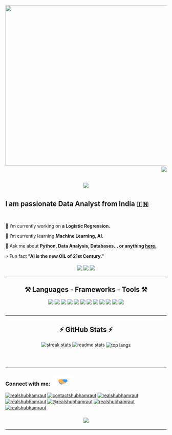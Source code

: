 <img src="https://mir-s3-cdn-cf.behance.net/project_modules/fs/22b22287602523.5dbd29081561d.gif" width="1200" height="500" />
<img align="right" src="https://visitor-badge.laobi.icu/badge?page_id=realshubhamraut.realshubhamraut" />

<h1 align="center">
    <img src="https://readme-typing-svg.herokuapp.com/?font=Righteous&size=35&center=true&vCenter=true&width=500&height=70&duration=4000&lines=Hi+There!+👋;+I'm+Shubham+Raut!;" />
</h1>

<h2 align="left">I am passionate Data Analyst from India 🇮🇳</h2>

<br/>

<div align="left">
 
 🔭   I’m currently working on **a Logistic Regression.**
 
 🌱   I’m currently learning **Machine Learning, AI.**

 💬   Ask me about **Python, Data Analysis, Databases... or anything [here.](https://github.com/realshubhamraut/realshubhamraut/issues)**

 ⚡   Fun fact **"AI is the new OIL of 21st Century."**
 
 </div>
 
<div align="center"> 
  <a href="mailto:contactshubhamraut@gmail.com">
    <img src="https://img.shields.io/badge/Gmail-333333?style=for-the-badge&logo=gmail&logoColor=red" />
  </a>
  <a href="https://linkedin.com/in/contactshubhamraut" target="_blank">
    <img src="https://img.shields.io/badge/LinkedIn-0077B5?style=for-the-badge&logo=linkedin&logoColor=white" target="_blank" />
  </a>
  <a href="https://shubhamraut.in" target="_blank">
     <img src="https://img.shields.io/badge/PortFolio-Website-green?style=for-the-badge&logo=About.me&logoColor=green" target="_blank" />
  </a>
</div>

 <hr/>
 
<h2 align="center">⚒️ Languages - Frameworks - Tools ⚒️</h2>
<div align="center">
         <img src="https://img.shields.io/badge/Python-FFD43B?style=for-the-badge&logo=python&logoColor=blue" target="_blank" />
         <img src="https://img.shields.io/badge/R-276DC3?style=for-the-badge&logo=r&logoColor=white" target="_blank" />
         <img src="https://img.shields.io/badge/Numpy-777BB4?style=for-the-badge&logo=numpy&logoColor=white" target="_blank" />
         <img src="https://img.shields.io/badge/Pandas-2C2D72?style=for-the-badge&logo=pandas&logoColor=white" target="_blank" />
         <img src="https://img.shields.io/badge/PowerBI-F2C811?style=for-the-badge&logo=Power%20BI&logoColor=white" target="_blank" />
         <img src="https://img.shields.io/badge/Jupyter-F37626.svg?&style=for-the-badge&logo=Jupyter&logoColor=white" target="_blank" />
         <img src="https://img.shields.io/badge/Canva-%2300C4CC.svg?&style=for-the-badge&logo=Canva&logoColor=white" target="_blank" />
         <img src="https://img.shields.io/badge/MySQL-005C84?style=for-the-badge&logo=mysql&logoColor=white" target="_blank" />
         <img src="https://img.shields.io/badge/Wordpress-21759B?style=for-the-badge&logo=wordpress&logoColor=white" target="_blank" />
         <img src="https://img.shields.io/badge/TensorFlow-FF6F00?style=for-the-badge&logo=tensorflow&logoColor=white" target="_blank" />
         <img src="https://img.shields.io/badge/Tableau-E97627?style=for-the-badge&logo=Tableau&logoColor=white" target="_blank" />
         <img src="https://img.shields.io/badge/Google%20Analytics-E37400?style=for-the-badge&logo=google%20analytics&logoColor=white" target="_blank" />
         
        
</div>
<br>
<hr/>
<h2 align="center">⚡ GitHub Stats ⚡</h2>

<div align=center>
  <img width=400 height=200 src="https://streak-stats.demolab.com/?user=realshubhamraut&count_private=true&theme=react&border_radius=10" alt="streak stats"/>
  <img width=400 height=200 src="https://github-readme-stats-salesp07.vercel.app/api?username=realshubhamraut&count_private=true&show_icons=true&theme=react&rank_icon=github&border_radius=10" alt="readme stats" />
  <img width=390 height=200 align="center" src="https://github-readme-stats-salesp07.vercel.app/api/top-langs/?username=realshubhamraut&hide=HTML&langs_count=8&layout=compact&theme=react&border_radius=10&size_weight=0.5&count_weight=0.5&exclude_repo=github-readme-stats" alt="top langs" />
</div>


<br/><br/>
<hr/>
<div>
<h3 align="left">Connect with me: <img src="https://github.com/SatYu26/SatYu26/blob/master/Assets/Handshake.gif" height="32px">
</h3>
<p align="left">
<a href="https://twitter.com/realshubhamraut" target="blank"><img align="center" src="https://raw.githubusercontent.com/rahuldkjain/github-profile-readme-generator/master/src/images/icons/Social/twitter.svg" alt="realshubhamraut" height="30" width="40" /></a>
<a href="https://linkedin.com/in/contactshubhamraut" target="blank"><img align="center" src="https://raw.githubusercontent.com/rahuldkjain/github-profile-readme-generator/master/src/images/icons/Social/linked-in-alt.svg" alt="contactshubhamraut" height="30" width="40" /></a>
<a href="https://kaggle.com/realshubhamraut" target="blank"><img align="center" src="https://raw.githubusercontent.com/rahuldkjain/github-profile-readme-generator/master/src/images/icons/Social/kaggle.svg" alt="realshubhamraut" height="30" width="40" /></a>
<a href="https://instagram.com/realshubhamraut" target="blank"><img align="center" src="https://raw.githubusercontent.com/rahuldkjain/github-profile-readme-generator/master/src/images/icons/Social/instagram.svg" alt="realshubhamraut" height="30" width="40" /></a>
<a href="https://medium.com/@realshubhamraut" target="blank"><img align="center" src="https://raw.githubusercontent.com/rahuldkjain/github-profile-readme-generator/master/src/images/icons/Social/medium.svg" alt="@realshubhamraut" height="30" width="40" /></a>
<a href="https://www.hackerrank.com/realshubhamraut" target="blank"><img align="center" src="https://raw.githubusercontent.com/rahuldkjain/github-profile-readme-generator/master/src/images/icons/Social/hackerrank.svg" alt="realshubhamraut" height="30" width="40" /></a>
<a href="https://www.leetcode.com/realshubhamraut" target="blank"><img align="center" src="https://raw.githubusercontent.com/rahuldkjain/github-profile-readme-generator/master/src/images/icons/Social/leet-code.svg" alt="realshubhamraut" height="30" width="40" /></a>
<h3 align="center">
    <img src="https://readme-typing-svg.herokuapp.com/?font=Righteous&size=25&center=true&vCenter=true&width=500&height=70&duration=4000&lines=Thanks+for+visiting!+✌️;+Shoot+me+a+message+on+Linkedin!;I'm+always+down+to+collab+:)">
</h3>
</p>

<hr>
